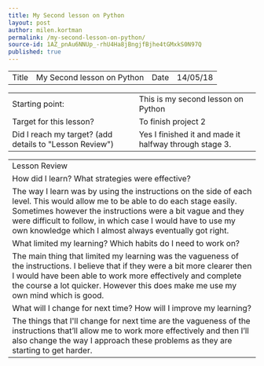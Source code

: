 ```yaml
---
title: My Second lesson on Python
layout: post
author: milen.kortman
permalink: /my-second-lesson-on-python/
source-id: 1AZ_pnAu6NNUp_-rhU4Ha8jBngjfBjhe4tGMxkS0N97Q
published: true
---
```

<table>
  <tr>
    <td>Title</td>
    <td>My Second lesson on Python</td>
    <td>Date</td>
    <td>14/05/18</td>
  </tr>
</table>


<table>
  <tr>
    <td>Starting point:</td>
    <td>This is my second lesson on Python</td>
  </tr>
  <tr>
    <td>Target for this lesson?</td>
    <td>To finish project 2</td>
  </tr>
  <tr>
    <td>Did I reach my target? 
(add details to "Lesson Review")</td>
    <td>Yes I finished it and made it halfway through stage 3.</td>
  </tr>
</table>


<table>
  <tr>
    <td>Lesson Review</td>
  </tr>
  <tr>
    <td>How did I learn? What strategies were effective? </td>
  </tr>
  <tr>
    <td>The way I learn was by using the instructions on the side of each level. This would allow me to be able to do each stage easily. Sometimes however the instructions were a bit vague and they were difficult to follow, in which case I would have to use my own knowledge which I almost always eventually got right.</td>
  </tr>
  <tr>
    <td>What limited my learning? Which habits do I need to work on? </td>
  </tr>
  <tr>
    <td>The main thing that limited my learning was the vagueness of the instructions. I believe that if they were a bit more clearer then I would have been able to work more effectively and complete the course a lot quicker. However this does make me use my own mind which is good.</td>
  </tr>
  <tr>
    <td>What will I change for next time? How will I improve my learning?</td>
  </tr>
  <tr>
    <td>The things that I'll change for next time are the vagueness of the instructions that’ll allow me to work more effectively and then I’ll also change the way I approach these problems as they are starting to get harder. </td>
  </tr>
</table>



